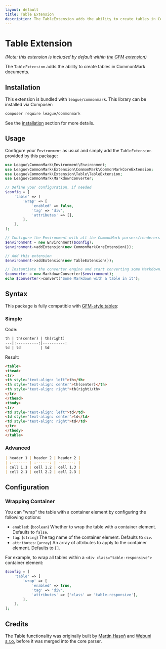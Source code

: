 ```yaml
---
layout: default
title: Table Extension
description: The TableExtension adds the ability to create tables in CommonMark documents
---
```


# Table Extension

_(Note: this extension is included by default within [the GFM extension](/2.3/extensions/github-flavored-markdown/))_

The `TableExtension` adds the ability to create tables in CommonMark documents.

## Installation

This extension is bundled with `league/commonmark`. This library can be installed via Composer:

```bash
composer require league/commonmark
```

See the [installation](/2.3/installation/) section for more details.

## Usage

Configure your `Environment` as usual and simply add the `TableExtension` provided by this package:

```php
use League\CommonMark\Environment\Environment;
use League\CommonMark\Extension\CommonMark\CommonMarkCoreExtension;
use League\CommonMark\Extension\Table\TableExtension;
use League\CommonMark\MarkdownConverter;

// Define your configuration, if needed
$config = [
    'table' => [
        'wrap' => [
            'enabled' => false,
            'tag' => 'div',
            'attributes' => [],
        ],
    ],
];

// Configure the Environment with all the CommonMark parsers/renderers
$environment = new Environment($config);
$environment->addExtension(new CommonMarkCoreExtension());

// Add this extension
$environment->addExtension(new TableExtension());

// Instantiate the converter engine and start converting some Markdown!
$converter = new MarkdownConverter($environment);
echo $converter->convert('Some Markdown with a table in it');
```

## Syntax

This package is fully compatible with [GFM-style tables](https://github.github.com/gfm/#tables-extension-):

### Simple

Code:

```markdown
th | th(center) | th(right)
---|:----------:|----------:
td | td         | td
```

Result:

```html
<table>
<thead>
<tr>
<th style="text-align: left">th</th>
<th style="text-align: center">th(center)</th>
<th style="text-align: right">th(right)/th>
</tr>
</thead>
<tbody>
<tr>
<td style="text-align: left">td</td>
<td style="text-align: center">td</td>
<td style="text-align: right">td</td>
</tr>
</tbody>
</table>
```

### Advanced

```markdown
| header 1 | header 2 | header 2 |
| :------- | :------: | -------: |
| cell 1.1 | cell 1.2 | cell 1.3 |
| cell 2.1 | cell 2.2 | cell 2.3 |
```

## Configuration

### Wrapping Container

You can "wrap" the table with a container element by configuring the following options:

- `enabled`: (`boolean`) Whether to wrap the table with a container element. Defaults to `false`.
- `tag`: (`string`) The tag name of the container element. Defaults to `div`.
- `attributes`: (`array`) An array of attributes to apply to the container element. Defaults to `[]`.

For example, to wrap all tables within a `<div class="table-responsive">` container element:

```php
$config = [
    'table' => [
        'wrap' => [
            'enabled' => true,
            'tag' => 'div',
            'attributes' => ['class' => 'table-responsive'],
        ],
    ],
];
```

## Credits

The Table functionality was originally built by [Martin Hasoň](https://github.com/hason) and [Webuni s.r.o.](https://www.webuni.cz) before it was merged into the core parser.
